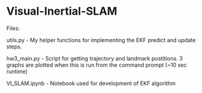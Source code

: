 # Visual-Inertial-SLAM

Files:

utils.py - My helper functions for implementing the EKF predict and update steps.

hw3_main.py - Script for getting trajectory and landmark postitions. 3 graphs are
	      plotted when this is run from the command prompt (~10 sec runtime)

VI_SLAM.ipynb - Notebook used for development of EKF algorithm
